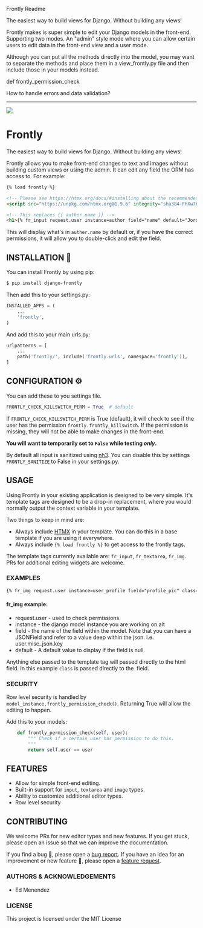 Frontly Readme

The easiest way to build views for Django. Without building any views!

Frontly makes is super simple to edit your Django models in the front-end. Supporting two modes. An "admin" style mode where you can allow certain users to edit data in the front-end view and a user mode.


Although you can put all the methods directly into the model, you may want to separate the methods and place them in a view_frontly.py file and then include those in your models instead.

def frontly_permission_check


How to handle errors and data validation?






* * *



![](https://s3.us-east-1.amazonaws.com/digitalhaiku.mooo.com/frontly-demo-1.gif)

# Frontly

The easiest way to build views for Django. Without building any views!


Frontly allows you to make front-end changes to text and images without building custom views or using the admin. It can edit any field the ORM has access to. For example:

```html
{% load frontly %}

<!-- Please see https://htmx.org/docs/#installing about the recommended way to install HTMX -->
<script src="https://unpkg.com/htmx.org@1.9.6" integrity="sha384-FhXw7b6AlE/jyjlZH5iHa/tTe9EpJ1Y55RjcgPbjeWMskSxZt1v9qkxLJWNJaGni" crossorigin="anonymous"></script>

<!-- This replaces {{ author.name }} -->
<h1>{% fr_input request.user instance=author field="name" default="Jordan Doe"%}<h1>
```

This will display what's in `auther.name` by default or, if you have the correct permissions, it will allow you to double-click and edit the field.


## INSTALLATION 🚀
You can install Frontly by using pip:

```bash
$ pip install django-frontly
```

Then add this to your settings.py:

```python
INSTALLED_APPS = (
    ...
    'frontly',
)
```

And add this to your main urls.py:

```python
urlpatterns = [
    ...
    path('frontly/', include('frontly.urls', namespace='frontly')),
]
```

## CONFIGURATION ⚙️

You can add these to you settings file.

```python
FRONTLY_CHECK_KILLSWITCH_PERM = True  # default
```

If `FRONTLY_CHECK_KILLSWITCH_PERM` is True (default), it will check to see if the user has the permission `frontly.frontly_killswitch`. If the permission is missing, they will not be able to make changes in the front-end.

**You will want to temporarily set to `False` while testing _only_.**

By default all input is sanitized using [nh3](https://github.com/messense/nh3). You can disable this by settings `FRONTLY_SANITIZE` to False in your settings.py.


## USAGE

Using Frontly in your existing application is designed to be very simple. It's template tags are designed to be a drop-in replacement, where you would normally output the context variable in your template.

Two things to keep in mind are:

* Always include [HTMX](https://htmx.org/docs/#installing) in your template. You can do this in a base template if you are using it everywhere.
* Always include `{% load frontly %}` to get access to the frontly tags.

The template tags currently available are: `fr_input`, `fr_textarea`, `fr_img`. PRs for additional editing widgets are welcome.

### EXAMPLES

```html
{% fr_img request.user instance=user_profile field="profile_pic" class="border-radius" alt=user_profile.name default=user_profile.get_profile_pic_url %}
```

#### fr_img example:
   * request.user - used to check permissions.
   * instance     - the django model instance you are working on.alt
   * field        - the name of the field within the model. Note that you can have a JSONField and refer
                    to a value deep within the json. i.e. user.misc_json.key
   * default      - A default value to display if the field is null.

Anything else passed to the template tag will passed directly to the html field. In this example `class` is passed directly to the <img class> field.

### SECURITY

Row level security is handled by `model_instance.frontly_permission_check()`. Returning True will allow the editing to happen.

Add this to your models:
```python
    def frontly_permission_check(self, user):
        """ Check if a certain user has permission to do this.
        """
        return self.user == user
```

## FEATURES

*   Allow for simple front-end editing.
*   Built-in support for `input`, `textarea` and `image` types.
*   Ability to customize additional editor types.
*   Row level security

## CONTRIBUTING

We welcome PRs for new editor types and new features. If you get stuck, please open an issue so that we can improve the documentation.

If you find a bug :bug:, please open a [bug report](https://github.com/edmenendez/django-frontly/issues/new?assignees=&labels=bug&template=bug_report.md&title=).
If you have an idea for an improvement or new feature :rocket:, please open a [feature request](https://github.com/edmenendez/django-frontly/issues/new?assignees=&labels=Feature+request&template=feature_request.md&title=).


### AUTHORS & ACKNOWLEDGEMENTS

*   Ed Menendez

### LICENSE

This project is licensed under the MIT License
